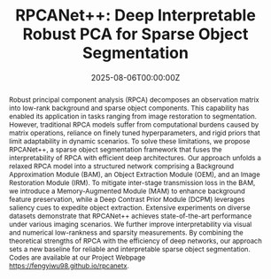 ---
title: "RPCANet++: Deep Interpretable Robust PCA for Sparse Object Segmentation"

authors:
- Fengyi Wu
- admin
- Tianfang Zhang
- Yixuan Ding
- Jian Yang
- Ming-Ming Cheng
- Zhenming Peng

author_notes:
- 
- 
- 
- 
- 
- 
- 

date: "2025-08-06T00:00:00Z"
doi: "10.48550/arXiv.2508.04190"

# Schedule page publish date (NOT publication's date).
publishDate: "2025-08-06T00:00:00Z"

publication_types: ["article-journal"]

publication: "arXiv preprint arXiv:2508.04190, 2025"
# publication_short: "IEEE TGRS"
# pages: "1-15"
# publisher: "IEEE"

abstract: |
  Robust principal component analysis (RPCA) decomposes an observation matrix into low-rank background and sparse object components. This capability has enabled its application in tasks ranging from image restoration to segmentation. However, traditional RPCA models suffer from computational burdens caused by matrix operations, reliance on finely tuned hyperparameters, and rigid priors that limit adaptability in dynamic scenarios. To solve these limitations, we propose RPCANet++, a sparse object segmentation framework that fuses the interpretability of RPCA with efficient deep architectures. Our approach unfolds a relaxed RPCA model into a structured network comprising a Background Approximation Module (BAM), an Object Extraction Module (OEM), and an Image Restoration Module (IRM). To mitigate inter-stage transmission loss in the BAM, we introduce a Memory-Augmented Module (MAM) to enhance background feature preservation, while a Deep Contrast Prior Module (DCPM) leverages saliency cues to expedite object extraction. Extensive experiments on diverse datasets demonstrate that RPCANet++ achieves state-of-the-art performance under various imaging scenarios. We further improve interpretability via visual and numerical low-rankness and sparsity measurements. By combining the theoretical strengths of RPCA with the efficiency of deep networks, our approach sets a new baseline for reliable and interpretable sparse object segmentation. Codes are available at our Project Webpage https://fengyiwu98.github.io/rpcanetx. 

summary: This paper proposes RPCANet++, a framework that fuses the interpretability of Robust Principal Component Analysis (RPCA) with deep networks for reliable and efficient sparse object segmentation.

tags:
- 
- 
- 
- 

featured: false

url_pdf: "https://arxiv.org/pdf/2508.04190"
url_code: "https://github.com/fengyiwu98/RPCANet"
url_dataset: ""
url_poster: ""
url_project: ""
url_slides: ""
url_source: ""
url_video: ""
url_cn_pdf: ""
url_cn_blog: "https://grokcv.ai/blog/rpcanet/rpcanet++/"
url_cn_video: ""

image:
  preview_only: false
--- 